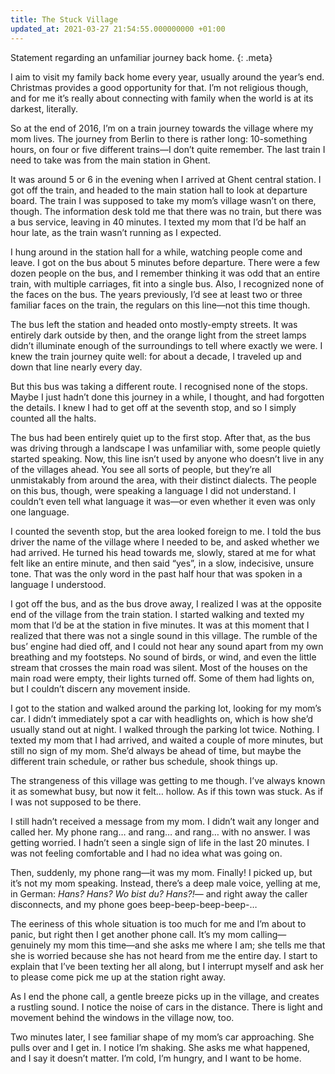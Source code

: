 ```yaml
---
title: The Stuck Village
updated_at: 2021-03-27 21:54:55.000000000 +01:00
---
```



Statement regarding an unfamiliar journey back home.
{: .meta}

I aim to visit my family back home every year, usually around the year’s end. Christmas provides a good opportunity for that. I’m not religious though, and for me it’s really about connecting with family when the world is at its darkest, literally.

So at the end of 2016, I’m on a train journey towards the village where my mom lives. The journey from Berlin to there is rather long: 10-something hours, on four or five different trains—I don’t quite remember. The last train I need to take was from the main station in Ghent.

It was around 5 or 6 in the evening when I arrived at Ghent central station. I got off the train, and headed to the main station hall to look at departure board. The train I was supposed to take my mom’s village wasn’t on there, though. The information desk told me that there was no train, but there was a bus service, leaving in 40 minutes. I texted my mom that I’d be half an hour late, as the train wasn’t running as I expected.

I hung around in the station hall for a while, watching people come and leave. I got on the bus about 5 minutes before departure. There were a few dozen people on the bus, and I remember thinking it was odd that an entire train, with multiple carriages, fit into a single bus. Also, I recognized none of the faces on the bus. The years previously, I’d see at least two or three familiar faces on the train, the regulars on this line—not this time though.

The bus left the station and headed onto mostly-empty streets. It was entirely dark outside by then, and the orange light from the street lamps didn’t illuminate enough of the surroundings to tell where exactly we were. I knew the train journey quite well: for about a decade, I traveled up and down that line nearly every day.

But this bus was taking a different route. I recognised none of the stops. Maybe I just hadn’t done this journey in a while, I thought, and had forgotten the details. I knew I had to get off at the seventh stop, and so I simply counted all the halts.

The bus had been entirely quiet up to the first stop. After that, as the bus was driving through a landscape I was unfamiliar with, some people quietly started speaking. Now, this line isn’t used by anyone who doesn’t live in any of the villages ahead. You see all sorts of people, but they’re all unmistakably from around the area, with their distinct dialects. The people on this bus, though, were speaking a language I did not understand. I couldn’t even tell what language it was—or even whether it even was only one language.

I counted the seventh stop, but the area looked foreign to me. I told the bus driver the name of the village where I needed to be, and asked whether we had arrived. He turned his head towards me, slowly, stared at me for what felt like an entire minute, and then said “yes”, in a slow, indecisive, unsure tone. That was the only word in the past half hour that was spoken in a language I understood.

I got off the bus, and as the bus drove away, I realized I was at the opposite end of the village from the train station. I started walking and texted my mom that I’d be at the station in five minutes. It was at this moment that I realized that there was not a single sound in this village. The rumble of the bus’ engine had died off, and I could not hear any sound apart from my own breathing and my footsteps. No sound of birds, or wind, and even the little stream that crosses the main road was silent. Most of the houses on the main road were empty, their lights turned off. Some of them had lights on, but I couldn’t discern any movement inside.

I got to the station and walked around the parking lot, looking for my mom’s car. I didn’t immediately spot a car with headlights on, which is how she’d usually stand out at night. I walked through the parking lot twice. Nothing. I texted my mom that I had arrived, and waited a couple of more minutes, but still no sign of my mom. She’d always be ahead of time, but maybe the different train schedule, or rather bus schedule, shook things up.

The strangeness of this village was getting to me though. I’ve always known it as somewhat busy, but now it felt… hollow. As if this town was stuck. As if I was not supposed to be there.

I still hadn’t received a message from my mom. I didn’t wait any longer and called her. My phone rang… and rang… and rang… with no answer. I was getting worried. I hadn’t seen a single sign of life in the last 20 minutes. I was not feeling comfortable and I had no idea what was going on.

Then, suddenly, my phone rang—it was my mom. Finally! I picked up, but it’s not my mom speaking. Instead, there’s a deep male voice, yelling at me, in German: *Hans? Hans? Wo bist du? Hans?!*— and right away the caller disconnects, and my phone goes beep-beep-beep-beep-…

The eeriness of this whole situation is too much for me and I’m about to panic, but right then I get another phone call. It’s my mom calling—genuinely my mom this time—and she asks me where I am; she tells me that she is worried because she has not heard from me the entire day. I start to explain that I’ve been texting her all along, but I interrupt myself and ask her to please come pick me up at the station right away.

As I end the phone call, a gentle breeze picks up in the village, and creates a rustling sound. I notice the noise of cars in the distance. There is light and movement behind the windows in the village now, too.

Two minutes later, I see familiar shape of my mom’s car approaching. She pulls over and I get in. I notice I’m shaking. She asks me what happened, and I say it doesn’t matter. I’m cold, I’m hungry, and I want to be home.